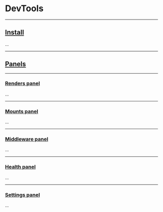 # DevTools

<a name="install"></a>

---


## <a href="#install">Install</a>

...

<a name="panels"></a>

---

## <a href="#panels">Panels</a>

<a name="renders-panel"></a>

---

### <a href="#renders-panel">Renders panel</a>

...

<a name="mounts-panel"></a>

---

### <a href="#mounts-panel">Mounts panel</a>

...

<a name="middleware-panel"></a>

---

### <a href="#middleware-panel">Middleware panel</a>

...

<a name="health-panel"></a>

---

### <a href="#health-panel">Health panel</a>

...

<a name="settings-panel"></a>

---

### <a href="#settings-panel">Settings panel</a>

...


